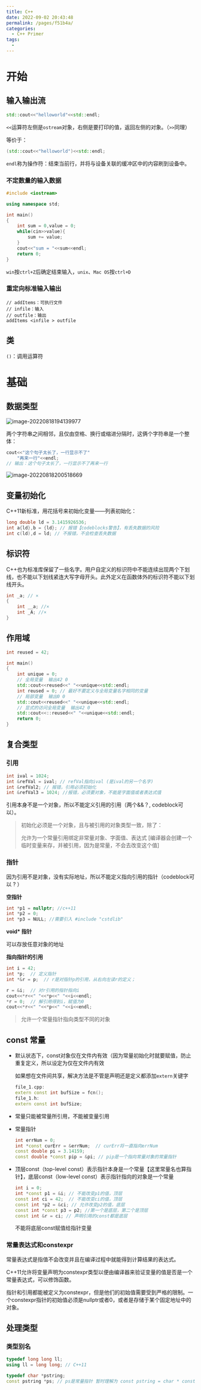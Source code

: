 ```yaml
---
title: C++
date: 2022-09-02 20:43:48
permalink: /pages/f51b4a/
categories:
  - C++ Primer
tags:
  - 
---
```

# 开始

## 输入输出流

```C++
std::cout<<"helloworld"<<std::endl;
```

`<<`运算符左侧是`ostream`对象，右侧是要打印的值，返回左侧的对象。（`>>`同理）

等价于：

```C++
(std::cout<<"helloworld")<<std::endl;
```

`endl`称为操作符：结束当前行，并将与设备关联的缓冲区中的内容刷到设备中。

### 不定数量的输入数据

```C++
#include <iostream>

using namespace std;

int main()
{
    int sum = 0,value = 0;
    while(cin>>value){
        sum += value;
    }
    cout<<"sum = "<<sum<<endl;
    return 0;
}
```

`win`按`ctrl+Z`后确定结束输入，`unix`、`Mac OS`按`ctrl+D`

### 重定向标准输入输出

```shell
// addItems：可执行文件
// infile：输入
// outfile：输出
addItems <infile > outfile 
```

## 类

`()`：调用运算符

# 基础

## 数据类型

![image-20220818194139977](D:\Users\11153682\Documents\study\C++.assets\image-20220818194139977.png)

两个字符串之间相邻，且仅由空格、换行或缩进分隔时，这俩个字符串是一个整体：

```C++
cout<<"这个句子太长了，一行显示不了"
    "再来一行"<<endl;
// 输出：这个句子太长了，一行显示不了再来一行
```

![image-20220818200518669](D:\Users\11153682\Documents\study\C++.assets\image-20220818200518669.png)

## 变量初始化

C++11新标准，用花括号来初始化变量——列表初始化：

```C++
long double ld = 3.1415926536;
int a{ld},b = {ld}; // 报错【codeblocks警告】，有丢失数据的风险
int c(ld),d = ld; // 不报错，不会检查丢失数据
```

## 标识符

C++也为标准库保留了一些名字。用户自定义的标识符中不能连续出现两个下划线，也不能以下划线紧连大写字母开头。此外定义在函数体外的标识符不能以下划线开头。

```C++
int _a; // ×
{
    int __a; //×
    int _A; //×
}
```

## 作用域

```C++
int reused = 42;

int main()
{
    int unique = 0;
    // 全局变量  输出42 0
    std::cout<<reused<<" "<<unique<<std::endl;
    int reused = 0; // 最好不要定义与全局变量名字相同的变量
    // 局部变量  输出0 0
    std::cout<<reused<<" "<<unique<<std::endl;
    // 显式的访问全局变量  输出42 0
    std::cout<<::reused<<" "<<unique<<std::endl;
    return 0;
}
```

## 复合类型

### 引用

```C++
int ival = 1024;
int &refVal = ival; // refVal指向ival (是ival的另一个名字)
int &refVal2; // 报错，引用必须初始化
int &refVal3 = 1024; //报错，必须要对象，不能是字面值或者表达式值
```

引用本身不是一个对象，所以不能定义引用的引用（两个&&？, codeblock可以）。

> 初始化必须是一个对象，且与被引用的对象类型一致，除了：
>
> 允许为一个常量引用绑定非常量对象、字面值、表达式 [编译器会创建一个临时变量来存，并被引用，因为是常量，不会去改变这个值]

### 指针

因为引用不是对象，没有实际地址，所以不能定义指向引用的指针（codeblock可以 ? ）

**空指针**

```C++
int *p1 = nullptr; //c++11
int *p2 = 0;
int *p3 = NULL; //需要引入 #include "cstdlib"
```

**void\* 指针**

可以存放任意对象的地址

**指向指针的引用**

```C++
int i = 42;
int *p;  // 定义指针
int *&r = p;  // r是对指针p的引用，从右向左读r的定义；

r = &i;  // 对r引用的指针指向i
cout<<*r<<" "<<*p<<" "<<i<<endl;
*r = 0;  // 解引用得到i，赋值为0
cout<<*r<<" "<<*p<<" "<<i<<endl;
```

> 允许一个常量指针指向类型不同的对象

## const 常量

- 默认状态下，const对象仅在文件内有效（因为常量初始化时就要赋值，防止重复定义，所以设定为仅在文件内有效

  如果想在文件间共享，解决方法是不管是声明还是定义都添加`extern`关键字

  ```C++
  file_1.cpp:
  extern const int bufSize = fcn();
  file_1.h:
  extern const int bufSize;
  ```

- 常量只能被常量所引用，不能被变量引用

- 常量指针

  ```C++
  int errNum = 0;
  int *const curErr = &errNum;  // curErr将一直指向errNum
  const double pi = 3.14159;
  const double *const pip = &pi; // pip是一个指向常量对象的常量指针
  ```

- 顶层const（top-level const）表示指针本身是一个常量【这里常量名也算指针】，底层const（low-level const）表示指针指向的对象是一个常量

  ```C++
  int i = 0;
  int *const p1 = &i; // 不能改变p1的值，顶层
  const int ci = 42;  // 不能改变ci的值，顶层
  const int *p2 = &ci; // 允许改变p2的值，底层
  const int *const p3 = p2; //第一个是底层，第二个是顶层
  const int &r = ci; // 声明引用的const都是底层
  ```

  不能将底层const赋值给指针变量

### 常量表达式和constexpr

常量表达式是指值不会改变并且在编译过程中就能得到计算结果的表达式。

C++11允许将变量声明为constexpr类型以便由编译器来验证变量的值是否是一个常量表达式，可以修饰函数。

指针和引用都能被定义为constexpr，但是他们的初始值需要受到严格的限制。一个constexpr指针的初始值必须是nullptr或者0，或者是存储于某个固定地址中的对象。

## 处理类型

### 类型别名

```c++
typedef long long ll;
using ll = long long; // C++11

typedef char *pstring;
const pstring *ps; // ps是常量指针 暂时理解为 const pstring = char * const;
```


